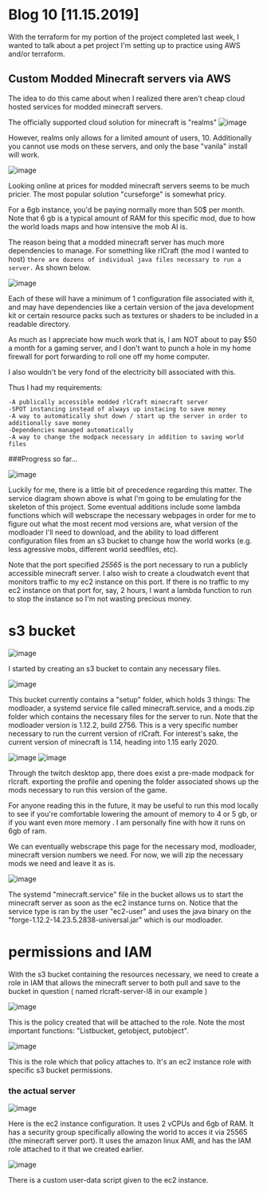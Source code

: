 # Blog 10 [11.15.2019]

With the terraform for my portion of the project completed last week,  I wanted to talk about a pet project I'm setting up to practice using AWS and/or terraform. 

## Custom Modded Minecraft servers via AWS

The idea to do this came about when I realized there aren't cheap cloud hosted services for modded minecraft servers.

The officially supported cloud solution for minecraft is "realms"
![image](https://user-images.githubusercontent.com/20525440/68989404-29576300-07fb-11ea-8026-793f7cb007ab.png)

However, realms only allows for a limited amount of users, 10. Additionally you cannot use mods on these servers, and only  the base "vanila" install will work.

![image](https://user-images.githubusercontent.com/20525440/68989388-eb5a3f00-07fa-11ea-9369-f77741db486f.png)

Looking online at prices for modded minecraft servers seems to be much pricier. The most popular solution "curseforge" is somewhat pricy. 

For a 6gb instance, you'd be paying normally more than 50$ per month. Note that 6 gb is a typical amount of RAM for this specific mod, due to how the world loads maps and how intensive the mob AI is.

The reason being that a modded minecraft server has much more dependencies to manage. For something like rlCraft (the mod I wanted to host) ```there are dozens of individual java files necessary to run a server.``` As shown below.

![image](https://user-images.githubusercontent.com/20525440/68989459-0f6a5000-07fc-11ea-8723-fa32009b5de6.png)

Each of these will have a minimum of 1 configuration file associated with it, and may have dependencies like a certain version of the java development kit or certain resource packs such as textures or shaders to be included in a readable directory.

As much as I appreciate how much work that is, I am NOT about to pay $50 a month for a gaming server, and I don't want to punch a hole in my home firewall for port forwarding to roll one off my home computer.

I also wouldn't be very fond of the electricity bill associated with this.


Thus I had my requirements:
```
-A publically accessible modded rlCraft minecraft server
-SPOT instancing instead of always up instacing to save money
-A way to automatically shut down / start up the server in order to additionally save money
-Dependencies managed automatically
-A way to change the modpack necessary in addition to saving world files
```

###Progress so far...

![image](https://user-images.githubusercontent.com/20525440/68989571-abe12200-07fd-11ea-82c2-2641bf7661f2.png)

Luckily for me, there is a little bit of precedence regarding this matter. The service diagram shown above is what I'm going to be emulating for the skeleton of this project. Some eventual additions include some lambda functions which will webscrape the necessary webpages in order for me to figure out what the most recent mod versions are, what version of the modloader I'll need to download, and the ability to load different configuration files from an s3 bucket to change how the world works (e.g. less agressive mobs, different world seedfiles, etc).

Note that the port specified *25565* is the port necessary to run a publicly accessible minecraft server. I also wish to create a cloudwatch event that monitors traffic to my ec2 instance on this port. If there is no traffic to my ec2 instance on that port for, say, 2 hours, I want a lambda function to run to stop the instance so I'm not wasting precious money.

# s3 bucket
![image](https://user-images.githubusercontent.com/20525440/68989639-83a5f300-07fe-11ea-9da9-a1539fe6255d.png)

I started by creating an s3 bucket to contain any necessary files.

![image](https://user-images.githubusercontent.com/20525440/68989652-9b7d7700-07fe-11ea-9ade-d54a6625e41a.png)

This bucket currently contains a "setup" folder, which holds 3 things: The modloader, a systemd service file called minecraft.service, and a mods.zip folder which contains the necessary files for the server to run. Note that the modloader version is 1.12.2, build 2756. This is a very specific number necessary to run the current version of rlCraft. For interest's sake, the current version of minecraft is 1.14, heading into 1.15 early 2020.

![image](https://user-images.githubusercontent.com/20525440/68989727-6cb3d080-07ff-11ea-8e48-0a1101f381a6.png)
![image](https://user-images.githubusercontent.com/20525440/68989738-9240da00-07ff-11ea-8721-49e72b55b1cd.png)

Through the twitch desktop app, there does exist a pre-made modpack for rlcraft. exporting the profile and opening the folder associated shows up the mods necessary to run this version of the game.

For anyone reading this in the future, it may be useful to run this mod locally to see if you're comfortable lowering the amount of memory to 4 or 5 gb, or if you want even more memory . I am personally fine with how it runs on 6gb of ram.

We  can eventually webscrape this page for the necessary mod, modloader, minecraft version numbers we need. For now, we will zip the necessary mods we need and leave it as is.

![image](https://user-images.githubusercontent.com/20525440/68989767-07141400-0800-11ea-9c53-1531fcb06921.png)

The systemd "minecraft.service" file in the bucket allows us to start the minecraft server as soon as the ec2 instance turns on. Notice that the service type is ran by the user "ec2-user" and uses the java binary on the "forge-1.12.2-14.23.5.2838-universal.jar" which is our modloader.

# permissions and IAM

With the s3 bucket containing the resources necessary, we need to create a role in IAM that allows the minecraft server to both pull and save to the bucket in question ( named rlcraft-server-l8 in our example )

![image](https://user-images.githubusercontent.com/20525440/68989838-d5e81380-0800-11ea-9896-8224ad72b44b.png)

This is the policy created that will be attached to the role. Note the most important functions: "Listbucket, getobject, putobject".

![image](https://user-images.githubusercontent.com/20525440/68989848-f6b06900-0800-11ea-8569-67be3feea959.png)

This is the role which that policy attaches to. It's an ec2 instance role with specific s3 bucket permissions.

### the actual server

![image](https://user-images.githubusercontent.com/20525440/68989895-98d05100-0801-11ea-8022-557f039b002e.png)

Here is the ec2 instance configuration.
It uses 2 vCPUs and 6gb of RAM. It has a security group specifically allowing the world to acces it via 25565 (the minecraft server port). It uses the amazon linux AMI, and has the IAM role attached to it that we created earlier.

![image](https://user-images.githubusercontent.com/20525440/68989940-041a2300-0802-11ea-904d-cd6e405e7ea6.png)

There is a custom user-data script given to the ec2 instance.


